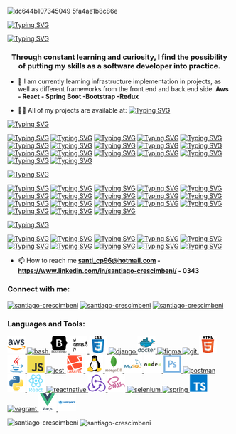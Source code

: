 ![dc644b107345049 5fa4ae1b8c86e](https://user-images.githubusercontent.com/91988840/232067272-04c87f48-676b-44cf-8e82-fc88c3397be2.gif)


[![Typing SVG](https://readme-typing-svg.demolab.com?font=Fira+Code&weight=700&duration=9000&pause=1001&color=00F7EC&center=true&vCenter=true&width=500&lines=Hi+%F0%9F%91%8B%2C+I'm+Santiago+Crescimbeni+%3C%2F%F0%9F%92%BB%3E+%E2%9C%94%EF%B8%8F)](https://git.io/typing-svg)


<a href="https://git.io/typing-svg"><img src="https://readme-typing-svg.demolab.com?font=Cinzel&weight=700&duration=10000&pause=1001&color=00F7BB&center=true&vCenter=true&repeat=false&width=900&lines=%3C%F0%9F%92%BB%3EI+am+a+FULL+STACK+developer+from+Argentina%3C%2F%F0%9F%92%BB%3E+%E2%9C%94%EF%B8%8F" alt="Typing SVG" /></a>

<h3 align="center">Through constant learning and curiosity, I find the possibility of putting my skills as a software developer into practice.</h3>



- 🌱 I am currently learning infrastructure implementation in projects, as well as different frameworks from the front end and back end side. **Aws - React - Spring Boot -Bootstrap -Redux**

- 👨‍💻 All of my projects are available at: <a href="https://git.io/typing-svg"><img src="https://readme-typing-svg.demolab.com?font=Cinzel&weight=500&duration=10000&pause=1001&color=F70000&center=true&vCenter=true&repeat=false&width=800&lines=%3Chttps%3A%2F%2Fgithub.com%2FSantiago-Crescimbeni%3E+%E2%9C%94%EF%B8%8F" alt="Typing SVG" /></a>                                                                                                             



[![Typing SVG](https://readme-typing-svg.demolab.com?font=Cinzel&weight=900&duration=10000&pause=1001&color=00F7D3&center=true&vCenter=true&repeat=false&width=900&lines=FrontEnd+%3A)](https://git.io/typing-svg)

[![Typing SVG](https://readme-typing-svg.demolab.com?font=Cinzel&weight=500&size=15&duration=10000&pause=1001&color=18F715&center=true&vCenter=true&repeat=false&width=100&lines=%F0%9F%8C%9F+React)](https://git.io/typing-svg)
[![Typing SVG](https://readme-typing-svg.demolab.com?font=Cinzel&weight=500&size=15&duration=10000&pause=1001&color=18F715&center=true&vCenter=true&repeat=false&width=100&lines=%F0%9F%8C%9F+Bootstrap)](https://git.io/typing-svg)
[![Typing SVG](https://readme-typing-svg.demolab.com?font=Cinzel&weight=500&size=15&duration=10000&pause=1001&color=18F715&center=true&vCenter=true&repeat=false&width=100&lines=%F0%9F%8C%9F+Webpack)](https://git.io/typing-svg)
[![Typing SVG](https://readme-typing-svg.demolab.com?font=Cinzel&weight=500&size=15&duration=15000&pause=1001&color=18F715&center=true&vCenter=true&repeat=false&width=100&lines=%F0%9F%8C%9F+StoryBook)](https://git.io/typing-svg)
[![Typing SVG](https://readme-typing-svg.demolab.com?font=Cinzel&weight=500&size=15&duration=15000&pause=1001&color=18F715&center=true&vCenter=true&repeat=false&width=100&lines=%F0%9F%8C%9F+Redux)](https://git.io/typing-svg)
[![Typing SVG](https://readme-typing-svg.demolab.com?font=Cinzel&weight=500&size=15&duration=15000&pause=1001&color=18F715&center=true&vCenter=true&repeat=false&width=100&lines=%F0%9F%8C%9F+HTML5)](https://git.io/typing-svg)
[![Typing SVG](https://readme-typing-svg.demolab.com?font=Cinzel&weight=500&size=15&duration=15000&pause=1001&color=18F715&center=true&vCenter=true&repeat=false&width=100&lines=%F0%9F%8C%9F+Css3)](https://git.io/typing-svg)
[![Typing SVG](https://readme-typing-svg.demolab.com?font=Cinzel&weight=500&size=15&duration=15000&pause=1001&color=18F715&center=true&vCenter=true&repeat=false&width=100&lines=%F0%9F%8C%9F+Scss)](https://git.io/typing-svg)
[![Typing SVG](https://readme-typing-svg.demolab.com?font=Cinzel&weight=500&size=15&duration=13000&pause=1001&color=18F715&center=true&vCenter=true&repeat=false&width=100&lines=%F0%9F%8C%9F+Flexbox)](https://git.io/typing-svg)
[![Typing SVG](https://readme-typing-svg.demolab.com?font=Cinzel&weight=500&size=15&duration=13000&pause=1001&color=18F715&center=true&vCenter=true&repeat=false&width=100&lines=%F0%9F%8C%9F+JavaScript)](https://git.io/typing-svg)
[![Typing SVG](https://readme-typing-svg.demolab.com?font=Cinzel&weight=500&size=15&duration=13000&pause=1001&color=18F715&center=true&vCenter=true&repeat=false&width=100&lines=%F0%9F%8C%9F+JSON)](https://git.io/typing-svg)
[![Typing SVG](https://readme-typing-svg.demolab.com?font=Cinzel&weight=500&size=15&duration=13000&pause=1001&color=18F715&center=true&vCenter=true&repeat=false&width=100&lines=%F0%9F%8C%9F+Api%2FRest)](https://git.io/typing-svg)
[![Typing SVG](https://readme-typing-svg.demolab.com?font=Cinzel&weight=500&size=15&duration=13000&pause=1001&color=18F715&center=true&vCenter=true&repeat=false&width=100&lines=%F0%9F%8C%9F+Postman)](https://git.io/typing-svg)
[![Typing SVG](https://readme-typing-svg.demolab.com?font=Cinzel&weight=500&size=15&duration=13000&pause=1001&color=18F715&center=true&vCenter=true&repeat=false&width=100&lines=%F0%9F%8C%9F+UX%2FUI)](https://git.io/typing-svg)
[![Typing SVG](https://readme-typing-svg.demolab.com?font=Cinzel&weight=500&size=15&duration=13000&pause=1001&color=18F715&center=true&vCenter=true&repeat=false&width=100&lines=%F0%9F%8C%9F+Figma)](https://git.io/typing-svg)
[![Typing SVG](https://readme-typing-svg.demolab.com?font=Cinzel&weight=500&size=15&duration=13000&pause=1001&color=18F715&center=true&vCenter=true&repeat=false&width=100&lines=%F0%9F%8C%9F+VSC)](https://git.io/typing-svg)
[![Typing SVG](https://readme-typing-svg.demolab.com?font=Cinzel&weight=500&size=15&duration=13000&pause=1001&color=18F715&center=true&vCenter=true&repeat=false&width=100&lines=%F0%9F%8C%9F+DOM)](https://git.io/typing-svg)




[![Typing SVG](https://readme-typing-svg.demolab.com?font=Cinzel&weight=900&duration=10000&pause=1001&color=00F7C3&center=true&vCenter=true&repeat=false&width=900&lines=BackEnd%3A+)](https://git.io/typing-svg)

[![Typing SVG](https://readme-typing-svg.demolab.com?font=Cinzel&weight=500&size=15&duration=13000&pause=1001&color=00F7C3&center=true&vCenter=true&repeat=false&width=100&lines=%F0%9F%8C%9F+Poo)](https://git.io/typing-svg)
[![Typing SVG](https://readme-typing-svg.demolab.com?font=Cinzel&weight=500&size=15&duration=13000&pause=1001&color=00F7C3&center=true&vCenter=true&repeat=false&width=100&lines=%F0%9F%8C%9F+UML)](https://git.io/typing-svg)
[![Typing SVG](https://readme-typing-svg.demolab.com?font=Cinzel&weight=500&size=15&duration=13000&pause=1001&color=00F7C3&center=true&vCenter=true&repeat=false&width=180&lines=%F0%9F%8C%9F+Patrones+de+dise%C3%B1o)](https://git.io/typing-svg)
[![Typing SVG](https://readme-typing-svg.demolab.com?font=Cinzel&weight=500&size=15&duration=13000&pause=1001&color=00F7C3&center=true&vCenter=true&repeat=false&width=100&lines=%F0%9F%8C%9F+Java)](https://git.io/typing-svg)
[![Typing SVG](https://readme-typing-svg.demolab.com?font=Cinzel&weight=500&size=15&duration=13000&pause=1001&color=00F7C3&center=true&vCenter=true&repeat=false&width=180&lines=%F0%9F%8C%9F+Spring+Boot)](https://git.io/typing-svg)
[![Typing SVG](https://readme-typing-svg.demolab.com?font=Cinzel&weight=500&size=15&duration=13000&pause=1001&color=00F7C3&center=true&vCenter=true&repeat=false&width=180&lines=%F0%9F%8C%9FMaven+%2F+Gradle)](https://git.io/typing-svg)
[![Typing SVG](https://readme-typing-svg.demolab.com?font=Cinzel&weight=500&size=15&duration=13000&pause=1001&color=00F7C3&center=true&vCenter=true&repeat=false&width=100&lines=%F0%9F%8C%9FORM)](https://git.io/typing-svg)
[![Typing SVG](https://readme-typing-svg.demolab.com?font=Cinzel&weight=500&size=15&duration=13000&pause=1001&color=00F7C3&center=true&vCenter=true&repeat=false&width=100&lines=%F0%9F%8C%9FHibernate)](https://git.io/typing-svg)
[![Typing SVG](https://readme-typing-svg.demolab.com?font=Cinzel&weight=500&size=15&duration=13000&pause=1001&color=00F7C3&center=true&vCenter=true&repeat=false&width=250&lines=%F0%9F%8C%9FSpring+MVC+Data+y+Security)](https://git.io/typing-svg)
[![Typing SVG](https://readme-typing-svg.demolab.com?font=Cinzel&weight=500&size=15&duration=13000&pause=1001&color=00F7C3&center=true&vCenter=true&repeat=false&width=180&lines=%F0%9F%8C%9FRest+APIs)](https://git.io/typing-svg)
[![Typing SVG](https://readme-typing-svg.demolab.com?font=Cinzel&weight=500&size=15&duration=13000&pause=1001&color=00F7C3&center=true&vCenter=true&repeat=false&width=100&lines=%F0%9F%8C%9FJWT)](https://git.io/typing-svg)
[![Typing SVG](https://readme-typing-svg.demolab.com?font=Cinzel&weight=500&size=15&duration=13000&pause=1001&color=00F7C3&center=true&vCenter=true&repeat=false&width=100&lines=%F0%9F%8C%9FSwagger)](https://git.io/typing-svg)
[![Typing SVG](https://readme-typing-svg.demolab.com?font=Cinzel&weight=500&size=15&duration=13000&pause=1001&color=00F7C3&center=true&vCenter=true&repeat=false&width=180&lines=%F0%9F%8C%9FSQL+(MySql))](https://git.io/typing-svg)
[![Typing SVG](https://readme-typing-svg.demolab.com?font=Cinzel&weight=500&size=15&duration=13000&pause=1001&color=00F7C3&center=true&vCenter=true&repeat=false&width=100&lines=%F0%9F%8C%9FDAO)](https://git.io/typing-svg)
[![Typing SVG](https://readme-typing-svg.demolab.com?font=Cinzel&weight=500&size=15&duration=13000&pause=1001&color=00F7C3&center=true&vCenter=true&repeat=false&width=100&lines=%F0%9F%8C%9FLog4j)](https://git.io/typing-svg)
[![Typing SVG](https://readme-typing-svg.demolab.com?font=Cinzel&weight=500&size=15&duration=13000&pause=1001&color=00F7C3&center=true&vCenter=true&repeat=false&width=100&lines=%F0%9F%8C%9FMockMVC)](https://git.io/typing-svg)
[![Typing SVG](https://readme-typing-svg.demolab.com?font=Cinzel&weight=500&size=15&duration=13000&pause=1001&color=00F7C3&center=true&vCenter=true&repeat=false&width=100&lines=%F0%9F%8C%9FPython)](https://git.io/typing-svg)
[![Typing SVG](https://readme-typing-svg.demolab.com?font=Cinzel&weight=500&size=15&duration=13000&pause=1001&color=00F7C3&center=true&vCenter=true&repeat=false&width=180&lines=%F0%9F%8C%9FintelliJ+idea+)](https://git.io/typing-svg)




[![Typing SVG](https://readme-typing-svg.demolab.com?font=Cinzel&weight=900&duration=10000&pause=1001&color=00F7C3&center=true&vCenter=true&repeat=false&width=900&lines=Mas%3A+)](https://git.io/typing-svg)

[![Typing SVG](https://readme-typing-svg.demolab.com?font=Cinzel&weight=500&size=15&duration=13000&pause=1001&color=00C8F7&center=true&vCenter=true&repeat=false&width=180&lines=%F0%9F%8C%9FGit+%2F+GitHub)](https://git.io/typing-svg)
[![Typing SVG](https://readme-typing-svg.demolab.com?font=Cinzel&weight=500&size=15&duration=13000&pause=1001&color=00C8F7&center=true&vCenter=true&repeat=false&width=100&lines=%F0%9F%8C%9FGitlab)](https://git.io/typing-svg)
[![Typing SVG](https://readme-typing-svg.demolab.com?font=Cinzel&weight=500&size=15&duration=13000&pause=1001&color=00C8F7&center=true&vCenter=true&repeat=false&width=100&lines=%F0%9F%8C%9FScrum)](https://git.io/typing-svg)
[![Typing SVG](https://readme-typing-svg.demolab.com?font=Cinzel&weight=500&size=15&duration=13000&pause=1001&color=00C8F7&center=true&vCenter=true&repeat=false&width=100&lines=%F0%9F%8C%9FKanban)](https://git.io/typing-svg)
[![Typing SVG](https://readme-typing-svg.demolab.com?font=Cinzel&weight=500&size=15&duration=13000&pause=1001&color=00C8F7&center=true&vCenter=true&repeat=false&width=100&lines=%F0%9F%8C%9FDraw+io)](https://git.io/typing-svg)
[![Typing SVG](https://readme-typing-svg.demolab.com?font=Cinzel&weight=500&size=15&duration=13000&pause=1001&color=00C8F7&center=true&vCenter=true&repeat=false&width=100&lines=%F0%9F%8C%9FDocker)](https://git.io/typing-svg)
[![Typing SVG](https://readme-typing-svg.demolab.com?font=Cinzel&weight=500&size=15&duration=13000&pause=1001&color=00C8F7&center=true&vCenter=true&repeat=false&width=250&lines=%F0%9F%8C%9FScripting+(bash-Powershell))](https://git.io/typing-svg)
[![Typing SVG](https://readme-typing-svg.demolab.com?font=Cinzel&weight=500&size=15&duration=13000&pause=1001&color=00C8F7&center=true&vCenter=true&repeat=false&width=250&lines=%F0%9F%8C%9FCI+%2F+CD+(jenkins))](https://git.io/typing-svg)
[![Typing SVG](https://readme-typing-svg.demolab.com?font=Cinzel&weight=500&size=15&duration=13000&pause=1001&color=00C8F7&center=true&vCenter=true&repeat=false&width=350&lines=%F0%9F%8C%9FTesting+(funcionales-+no+funcionales+))](https://git.io/typing-svg)
[![Typing SVG](https://readme-typing-svg.demolab.com?font=Cinzel&weight=500&size=15&duration=13000&pause=1001&color=00C8F7&center=true&vCenter=true&repeat=false&width=100&lines=%F0%9F%8C%9FDebugging)](https://git.io/typing-svg)



- 📫 How to reach me **santi_cp96@hotmail.com - https://www.linkedin.com/in/santiago-crescimbeni/ - 0343**

<h3 align="left">Connect with me:</h3>
<p align="left">
<a href="https://linkedin.com/in/santiago-crescimbeni" target="blank"><img align="center" src="https://raw.githubusercontent.com/rahuldkjain/github-profile-readme-generator/master/src/images/icons/Social/linked-in-alt.svg" alt="santiago-crescimbeni" height="30" width="40" /></a>
<a href="https://instagram.com/santiago-crescimbeni" target="blank"><img align="center" src="https://raw.githubusercontent.com/rahuldkjain/github-profile-readme-generator/master/src/images/icons/Social/instagram.svg" alt="santiago-crescimbeni" height="30" width="40" /></a>
<a href="https://api.whatsapp.com/send?phone=54903534299579&text=Nuevo chat con Santiago Crescimbeni" target="blank"><img align="center" src="https://raw.githubusercontent.com/rahuldkjain/github-profile-readme-generator/master/src/images/icons/Social/whatsapp.svg" alt="santiago-crescimbeni" height="30" width="40" /></a>
</p>


<h3 align="left">Languages and Tools:</h3>
<p align="left"> <a href="https://aws.amazon.com" target="_blank" rel="noreferrer"> <img src="https://raw.githubusercontent.com/devicons/devicon/master/icons/amazonwebservices/amazonwebservices-original-wordmark.svg" alt="aws" width="40" height="40"/> </a> <a href="https://www.gnu.org/software/bash/" target="_blank" rel="noreferrer"> <img src="https://www.vectorlogo.zone/logos/gnu_bash/gnu_bash-icon.svg" alt="bash" width="40" height="40"/> </a> <a href="https://getbootstrap.com" target="_blank" rel="noreferrer"> <img src="https://raw.githubusercontent.com/devicons/devicon/master/icons/bootstrap/bootstrap-plain-wordmark.svg" alt="bootstrap" width="40" height="40"/> </a> <a href="https://canvasjs.com" target="_blank" rel="noreferrer"> <img src="https://raw.githubusercontent.com/Hardik0307/Hardik0307/master/assets/canvasjs-charts.svg" alt="canvasjs" width="40" height="40"/> </a> <a href="https://www.w3schools.com/css/" target="_blank" rel="noreferrer"> <img src="https://raw.githubusercontent.com/devicons/devicon/master/icons/css3/css3-original-wordmark.svg" alt="css3" width="40" height="40"/> </a> <a href="https://www.djangoproject.com/" target="_blank" rel="noreferrer"> <img src="https://cdn.worldvectorlogo.com/logos/django.svg" alt="django" width="40" height="40"/> </a> <a href="https://www.docker.com/" target="_blank" rel="noreferrer"> <img src="https://raw.githubusercontent.com/devicons/devicon/master/icons/docker/docker-original-wordmark.svg" alt="docker" width="40" height="40"/> </a> <a href="https://www.figma.com/" target="_blank" rel="noreferrer"> <img src="https://www.vectorlogo.zone/logos/figma/figma-icon.svg" alt="figma" width="40" height="40"/> </a> <a href="https://git-scm.com/" target="_blank" rel="noreferrer"> <img src="https://www.vectorlogo.zone/logos/git-scm/git-scm-icon.svg" alt="git" width="40" height="40"/> </a> <a href="https://www.w3.org/html/" target="_blank" rel="noreferrer"> <img src="https://raw.githubusercontent.com/devicons/devicon/master/icons/html5/html5-original-wordmark.svg" alt="html5" width="40" height="40"/> </a> <a href="https://www.java.com" target="_blank" rel="noreferrer"> <img src="https://raw.githubusercontent.com/devicons/devicon/master/icons/java/java-original.svg" alt="java" width="40" height="40"/> </a> <a href="https://developer.mozilla.org/en-US/docs/Web/JavaScript" target="_blank" rel="noreferrer"> <img src="https://raw.githubusercontent.com/devicons/devicon/master/icons/javascript/javascript-original.svg" alt="javascript" width="40" height="40"/> </a> <a href="https://jestjs.io" target="_blank" rel="noreferrer"> <img src="https://www.vectorlogo.zone/logos/jestjsio/jestjsio-icon.svg" alt="jest" width="40" height="40"/> </a> <a href="https://laravel.com/" target="_blank" rel="noreferrer"> <img src="https://raw.githubusercontent.com/devicons/devicon/master/icons/laravel/laravel-plain-wordmark.svg" alt="laravel" width="40" height="40"/> </a> <a href="https://www.linux.org/" target="_blank" rel="noreferrer"> <img src="https://raw.githubusercontent.com/devicons/devicon/master/icons/linux/linux-original.svg" alt="linux" width="40" height="40"/> </a> <a href="https://www.mongodb.com/" target="_blank" rel="noreferrer"> <img src="https://raw.githubusercontent.com/devicons/devicon/master/icons/mongodb/mongodb-original-wordmark.svg" alt="mongodb" width="40" height="40"/> </a> <a href="https://www.mysql.com/" target="_blank" rel="noreferrer"> <img src="https://raw.githubusercontent.com/devicons/devicon/master/icons/mysql/mysql-original-wordmark.svg" alt="mysql" width="40" height="40"/> </a> <a href="https://nodejs.org" target="_blank" rel="noreferrer"> <img src="https://raw.githubusercontent.com/devicons/devicon/master/icons/nodejs/nodejs-original-wordmark.svg" alt="nodejs" width="40" height="40"/> </a> <a href="https://www.photoshop.com/en" target="_blank" rel="noreferrer"> <img src="https://raw.githubusercontent.com/devicons/devicon/master/icons/photoshop/photoshop-line.svg" alt="photoshop" width="40" height="40"/> </a> <a href="https://postman.com" target="_blank" rel="noreferrer"> <img src="https://www.vectorlogo.zone/logos/getpostman/getpostman-icon.svg" alt="postman" width="40" height="40"/> </a> <a href="https://www.python.org" target="_blank" rel="noreferrer"> <img src="https://raw.githubusercontent.com/devicons/devicon/master/icons/python/python-original.svg" alt="python" width="40" height="40"/> </a> <a href="https://reactjs.org/" target="_blank" rel="noreferrer"> <img src="https://raw.githubusercontent.com/devicons/devicon/master/icons/react/react-original-wordmark.svg" alt="react" width="40" height="40"/> </a> <a href="https://reactnative.dev/" target="_blank" rel="noreferrer"> <img src="https://reactnative.dev/img/header_logo.svg" alt="reactnative" width="40" height="40"/> </a> <a href="https://redux.js.org" target="_blank" rel="noreferrer"> <img src="https://raw.githubusercontent.com/devicons/devicon/master/icons/redux/redux-original.svg" alt="redux" width="40" height="40"/> </a> <a href="https://sass-lang.com" target="_blank" rel="noreferrer"> <img src="https://raw.githubusercontent.com/devicons/devicon/master/icons/sass/sass-original.svg" alt="sass" width="40" height="40"/> </a> <a href="https://www.selenium.dev" target="_blank" rel="noreferrer"> <img src="https://raw.githubusercontent.com/detain/svg-logos/780f25886640cef088af994181646db2f6b1a3f8/svg/selenium-logo.svg" alt="selenium" width="40" height="40"/> </a> <a href="https://spring.io/" target="_blank" rel="noreferrer"> <img src="https://www.vectorlogo.zone/logos/springio/springio-icon.svg" alt="spring" width="40" height="40"/> </a> <a href="https://www.typescriptlang.org/" target="_blank" rel="noreferrer"> <img src="https://raw.githubusercontent.com/devicons/devicon/master/icons/typescript/typescript-original.svg" alt="typescript" width="40" height="40"/> </a> <a href="https://www.vagrantup.com/" target="_blank" rel="noreferrer"> <img src="https://www.vectorlogo.zone/logos/vagrantup/vagrantup-icon.svg" alt="vagrant" width="40" height="40"/> </a> <a href="https://vuejs.org/" target="_blank" rel="noreferrer"> <img src="https://raw.githubusercontent.com/devicons/devicon/master/icons/vuejs/vuejs-original-wordmark.svg" alt="vuejs" width="40" height="40"/> </a> <a href="https://webpack.js.org" target="_blank" rel="noreferrer"> <img src="https://raw.githubusercontent.com/devicons/devicon/d00d0969292a6569d45b06d3f350f463a0107b0d/icons/webpack/webpack-original-wordmark.svg" alt="webpack" width="40" height="40"/> </a> </p>

<p><img align="left" src="https://github-readme-stats.vercel.app/api/top-langs?username=santiago-crescimbeni&show_icons=true&locale=en&layout=compact" alt="santiago-crescimbeni" /></p>

<p>&nbsp;<img align="center" src="https://github-readme-stats.vercel.app/api?username=santiago-crescimbeni&show_icons=true&locale=en" alt="santiago-crescimbeni" /></p>

